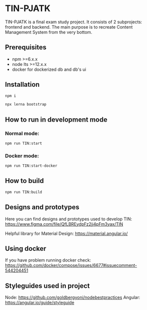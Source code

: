 # TIN-PJATK
TIN-PJATK is a final exam study project. It consists of 2 subprojects: frontend and backend. The main purpose is to recreate Content Management System from the very bottom.

## Prerequisites
- npm >=6.x.x
- node lts >=12.x.x
- docker for dockerized db and db's ui

## Installation
```bash
npm i
```

```bash
npx lerna bootstrap
```

## How to run in development mode
### Normal mode:
```bash
npm run TIN:start
```
### Docker mode:
```bash
npm run TIN:start-docker
```

## How to build
```bash
npm run TIN:build
```

## Designs and prototypes
Here you can find designs and prototypes used to develop TIN: https://www.figma.com/file/QfLBREydpFz2jj4pFm3yax/TIN

Helpful library for Material Design: https://material.angular.io/

## Using docker
If you have problem running docker check: https://github.com/docker/compose/issues/6677#issuecomment-544204451

## Styleguides used in project
Node: https://github.com/goldbergyoni/nodebestpractices
Angular: https://angular.io/guide/styleguide
